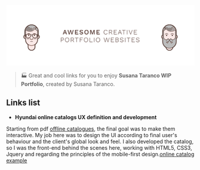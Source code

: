 ![Susana Taranco WIP Portfolio](bg.png)
>🏭 Great and cool links for you to enjoy  **Susana Taranco WIP Portfolio**, created by Susana Taranco.

## Links list

- **Hyundai online catalogs UX definition and development** 

Starting from pdf [offline catalogues](http://www.hyundai.es/catalogo/ioniqhibrido.pdf), the final goal was to make them interactive. My job here was to design the UI according to final user's behaviour and the client's global look and feel. I also developed the catalog, so I was the front-end behind the scenes here, working with HTML5, CSS3, Jquery and regarding the principles of the mobile-first design.[online catalog example](http://www.hyundai.es/catalogo/digital/ioniq)
